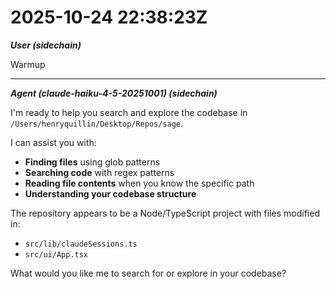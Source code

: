<!-- Generated by SpecStory -->

# 2025-10-24 22:38:23Z

<!-- Claude Code Session ffcad36e-dbe7-4cb2-94a7-1214067c138b (2025-10-24_22-38-23Z) -->

_**User (sidechain)**_

Warmup

---

_**Agent (claude-haiku-4-5-20251001) (sidechain)**_

I'm ready to help you search and explore the codebase in `/Users/henryquillin/Desktop/Repos/sage`. 

I can assist you with:
- **Finding files** using glob patterns
- **Searching code** with regex patterns
- **Reading file contents** when you know the specific path
- **Understanding your codebase structure**

The repository appears to be a Node/TypeScript project with files modified in:
- `src/lib/claudeSessions.ts`
- `src/ui/App.tsx`

What would you like me to search for or explore in your codebase?

